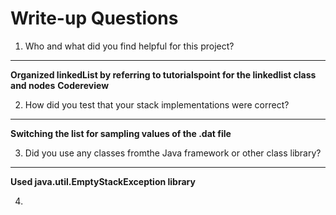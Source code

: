 # Write-up Questions

1. Who and what did you find helpful for this project?
-------
**Organized linkedList by referring to tutorialspoint for the linkedlist class and nodes**
**Codereview**

2. How did you test that your stack implementations were correct?
------
**Switching the list for sampling values of the .dat file**

3. Did you use any classes fromthe Java framework or other class library?
--------
**Used java.util.EmptyStackException library**

4. 
